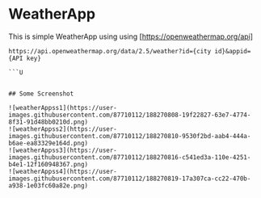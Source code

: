 # WeatherApp 

This is simple WeatherApp using using [https://openweathermap.org/api]

```
https://api.openweathermap.org/data/2.5/weather?id={city id}&appid={API key}

```U


## Some Screenshot

![weatherAppss1](https://user-images.githubusercontent.com/87710112/188270808-19f22827-63e7-4774-8f31-91d48bb0210d.png)
![weatherAppss2](https://user-images.githubusercontent.com/87710112/188270810-9530f2bd-aab4-444a-b6ae-ea83329e164d.png)
![weatherAppss3](https://user-images.githubusercontent.com/87710112/188270816-c541ed3a-110e-4251-b4e1-12f160948367.png)
![weatherAppss4](https://user-images.githubusercontent.com/87710112/188270819-17a307ca-cc22-470b-a938-1e03fc60a82e.png)
